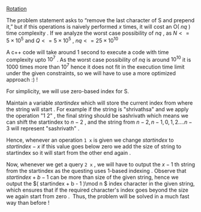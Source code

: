 [Rotation](https://atcoder.jp/contests/abc258/tasks/abc258_c?lang=en)

The problem statement asks to “remove the last character of S and prepend it,” but 
if this operations is naively performed $x$ times, it will cost an O( $nq$ ) time complexity .
If we analyze the worst case possibility of $nq$ , as $N <= 5 \times 10^5$ and $Q <= 5 \times 10^5$ , $nq <= 25 \times 10^{10}$

A c++ code will take around 1 second to execute a code with time complexity upto $10^7$ .
As the worst case possibility of $nq$ is around $10^10$ it is 1000 times more than $10^7$ hence it does not fit in the execution time limit under the given constraints, so we will have to use a more optimized approach :) !

For simplicity, we will use zero-based index for S.

Maintain a variable $startindex$ which will store the current index from where the string
will start . For example if the string is "shrivathsa" and we apply the operation "1 2" , the final
string should be sashrivath which means we can shift the startindex to $n-2$ , and the string from $n-2, n-1, 0, 1, 2 .... n-3$ will represent "sashrivath" .

Hence, whenever an operation `1 x` is given we change $startindex$ to $startindex - x$
if this value goes below zero we add the size of string to startindex so it will start from
the other end again .

Now, whenever we get a query `2 x` , we will have to output the $x-1$ th string from the 
startindex as the questing uses 1-based indexing .
Observe that $startindex + b - 1$ can be more than size of the given string, hence we
output the  $( startindex + b - 1 )\mod n $ index character in the given string, which ensures 
that if the required character's index goes beyond the size we again start from zero .
​
Thus, the problem will be solved in a much fast way than before !